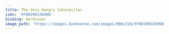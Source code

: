 ```yaml
---
title: The Very Hungry Caterpillar
isbn: '9780399226908'
binding: Hardcover
image_path: 'https://images.booksense.com/images/908/226/9780399226908.jpg'
---
```


